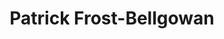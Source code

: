---
title: "Patrick Frost-Bellgowan"
presenter_id: patrick_frost-bellgowan
layout: member_all_publications
permalink: /member_full_publications/:presenter_id/
---